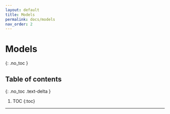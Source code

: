 ```yaml
---
layout: default
title: Models
permalink: docs/models
nav_order: 2
---
```


# Models
{: .no_toc }

## Table of contents
{: .no_toc .text-delta }

1. TOC
{:toc}

---

